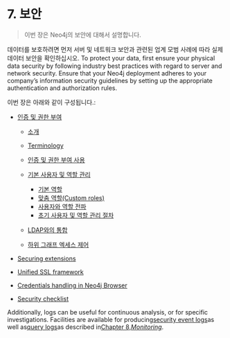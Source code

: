 # 7. 보안

> 이번 장은 Neo4j의 보안에 대해서 설명합니다. 


데이터를 보호하려면 먼저 서버 및 네트워크 보안과 관련된 업계 모범 사례에 따라 실제 데이터 보안을 확인하십시오. To protect your data, first ensure your physical data security by following industry best practices with regard to server and network security. Ensure that your Neo4j deployment adheres to your company’s information security guidelines by setting up the appropriate authentication and authorization rules.

이번 장은 아래와 같이 구성됩니다.:

* [인증 및 권한 부여](/security/authentication-authorization.md)

	* [소개](/security/authentication-authorization/introduction.md)
	* [Terminology](/security/authentication-authorization/terminology.md)
	* [인증 및 권한 부여 사용](/security/authentication-authorization/enable.md)
	* [기본 사용자 및 역할 관리](/security/authentication-authorization/native-user-role-management.md)

	  * [기본 역할](/security/authentication-authorization/native-user-role-management/native-roles.md)
	  * [맞춤 역할(Custom roles)](/security/authentication-authorization/native-user-role-management/custom-roles.md)
	  * [사용자와 역할 전파](/security/authentication-authorization/native-user-role-management/propagate-users-and-roles.md)
	  * [초기 사용자 및 역할 관리 절차](/security/authentication-authorization/native-user-role-management/procedures.md)

	* [LDAP와의 통합](/security/authentication-authorization/ldap-integration.md)
	* [하위 그래프 엑세스 제어](/security/authentication-authorization/subgraph-access-control.md)

* [Securing extensions](https://neo4j.com/docs/operations-manual/3.3/security/securing-extensions/)

* [Unified SSL framework](https://neo4j.com/docs/operations-manual/3.3/security/ssl-framework/)
* [Credentials handling in Neo4j Browser](https://neo4j.com/docs/operations-manual/3.3/security/browser/)
* [Security checklist](https://neo4j.com/docs/operations-manual/3.3/security/checklist/)

Additionally, logs can be useful for continuous analysis, or for specific investigations. Facilities are available for producing[security event logs](https://neo4j.com/docs/operations-manual/3.3/monitoring/logging/security-events-logging/)as well as[query logs](https://neo4j.com/docs/operations-manual/3.3/monitoring/logging/query-logging/)as described in[Chapter 8,_Monitoring_](https://neo4j.com/docs/operations-manual/3.3/monitoring/).

